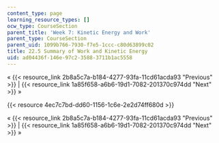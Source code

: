 ```yaml
---
content_type: page
learning_resource_types: []
ocw_type: CourseSection
parent_title: 'Week 7: Kinetic Energy and Work'
parent_type: CourseSection
parent_uid: 1099b766-7930-f7e5-1ccc-c80d63899c02
title: 22.5 Summary of Work and Kinetic Energy
uid: ad04436f-146e-97c2-3588-3711b1ac5558
---
```


« {{< resource_link 2b8a5c7a-b184-4277-93fa-11cd61acda93 "Previous" >}} | {{< resource_link 1a85f658-a6b6-19d1-7082-201370c974dd "Next" >}} »

{{< resource 4ec7c7bd-dd60-1156-1c6e-2e2d74ff680d >}}

« {{< resource_link 2b8a5c7a-b184-4277-93fa-11cd61acda93 "Previous" >}} | {{< resource_link 1a85f658-a6b6-19d1-7082-201370c974dd "Next" >}} »